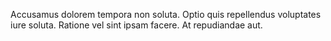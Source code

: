 Accusamus dolorem tempora non soluta. Optio quis repellendus voluptates iure soluta. Ratione vel sint ipsam facere. At repudiandae aut.